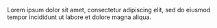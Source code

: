 Lorem ipsum dolor sit amet, consectetur adipiscing elit, sed do eiusmod tempor incididunt ut labore et dolore magna aliqua.
